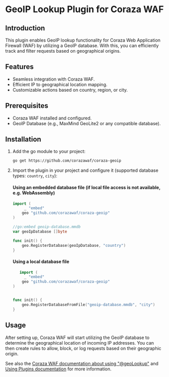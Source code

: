 # GeoIP Lookup Plugin for Coraza WAF

## Introduction

This plugin enables GeoIP lookup functionality for Coraza Web Application Firewall (WAF) by utilizing a GeoIP database. With this, you can efficiently track and filter requests based on geographical origins.

## Features

- Seamless integration with Coraza WAF.
- Efficient IP to geographical location mapping.
- Customizable actions based on country, region, or city.

## Prerequisites

- Coraza WAF installed and configured.
- GeoIP Database (e.g., MaxMind GeoLite2 or any compatible database).

## Installation

1. Add the go module to your project:

   ```bash
   go get https://github.com/corazawaf/coraza-geoip
   ```

2. Import the plugin in your project and configure it (supported database types: `country`, `city`):

   #### Using an embedded database file (if local file access is not available, e.g. WebAssembly)

   ```go
   import (
        _ "embed"
       geo "github.com/corazawaf/coraza-geoip"
   )

   //go:embed geoip-database.mmdb
   var geoIpDatabase []byte

   func init() {
       geo.RegisterDatabase(geoIpDatabase, "country")
   }
   ```

   #### Using a local database file

   ```go
      import (
        _ "embed"
       geo "github.com/corazawaf/coraza-geoip"
   )


   func init() {
       geo.RegisterDatabaseFromFile("geoip-database.mmdb", "city")
   }
   ```

## Usage

After setting up, Coraza WAF will start utilizing the GeoIP database to determine the geographical location of incoming IP addresses. You can then create rules to allow, block, or log requests based on their geographic origin.

See also the [Coraza WAF documentation about using "@geoLookup"](https://coraza.io/docs/seclang/operators/#geolookup) and [Using Plugins documentation](https://coraza.io/docs/tutorials/using-plugins/) for more information.
